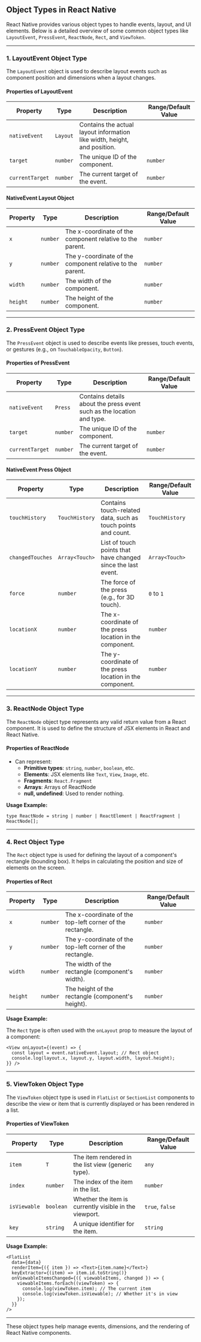 ## **Object Types in React Native**

React Native provides various object types to handle events, layout, and UI elements. Below is a detailed overview of some common object types like `LayoutEvent`, `PressEvent`, `ReactNode`, `Rect`, and `ViewToken`.

---

### **1. LayoutEvent Object Type**

The `LayoutEvent` object is used to describe layout events such as component position and dimensions when a layout changes.

#### **Properties of LayoutEvent**

| Property       | Type              | Description                                                             | Range/Default Value      |
|----------------|-------------------|-------------------------------------------------------------------------|--------------------------|
| `nativeEvent`  | `Layout`           | Contains the actual layout information like width, height, and position. |                          |
| `target`       | `number`           | The unique ID of the component.                                          | `number`                 |
| `currentTarget`| `number`           | The current target of the event.                                          | `number`                 |

#### **NativeEvent Layout Object**

| Property     | Type         | Description                                                   | Range/Default Value |
|--------------|--------------|---------------------------------------------------------------|---------------------|
| `x`          | `number`     | The x-coordinate of the component relative to the parent.      | `number`            |
| `y`          | `number`     | The y-coordinate of the component relative to the parent.      | `number`            |
| `width`      | `number`     | The width of the component.                                    | `number`            |
| `height`     | `number`     | The height of the component.                                   | `number`            |

---

### **2. PressEvent Object Type**

The `PressEvent` object is used to describe events like presses, touch events, or gestures (e.g., on `TouchableOpacity`, `Button`).

#### **Properties of PressEvent**

| Property       | Type                | Description                                                             | Range/Default Value  |
|----------------|---------------------|-------------------------------------------------------------------------|----------------------|
| `nativeEvent`  | `Press`             | Contains details about the press event such as the location and type.    |                      |
| `target`       | `number`            | The unique ID of the component.                                          | `number`             |
| `currentTarget`| `number`            | The current target of the event.                                         | `number`             |

#### **NativeEvent Press Object**

| Property         | Type            | Description                                                   | Range/Default Value  |
|------------------|-----------------|---------------------------------------------------------------|----------------------|
| `touchHistory`   | `TouchHistory`  | Contains touch-related data, such as touch points and count.    | `TouchHistory`       |
| `changedTouches` | `Array<Touch>`  | List of touch points that have changed since the last event.    | `Array<Touch>`       |
| `force`          | `number`        | The force of the press (e.g., for 3D touch).                    | `0` to `1`           |
| `locationX`      | `number`        | The x-coordinate of the press location in the component.       | `number`             |
| `locationY`      | `number`        | The y-coordinate of the press location in the component.       | `number`             |

---

### **3. ReactNode Object Type**

The `ReactNode` object type represents any valid return value from a React component. It is used to define the structure of JSX elements in React and React Native.

#### **Properties of ReactNode**

- Can represent:
  - **Primitive types**: `string`, `number`, `boolean`, etc.
  - **Elements**: JSX elements like `Text`, `View`, `Image`, etc.
  - **Fragments**: `React.Fragment`
  - **Arrays**: Arrays of ReactNode
  - **null, undefined**: Used to render nothing.
  
**Usage Example:**

```tsx
type ReactNode = string | number | ReactElement | ReactFragment | ReactNode[];
```

---

### **4. Rect Object Type**

The `Rect` object type is used for defining the layout of a component's rectangle (bounding box). It helps in calculating the position and size of elements on the screen.

#### **Properties of Rect**

| Property   | Type      | Description                                                     | Range/Default Value      |
|------------|-----------|-----------------------------------------------------------------|--------------------------|
| `x`        | `number`  | The x-coordinate of the top-left corner of the rectangle.        | `number`                 |
| `y`        | `number`  | The y-coordinate of the top-left corner of the rectangle.        | `number`                 |
| `width`    | `number`  | The width of the rectangle (component's width).                  | `number`                 |
| `height`   | `number`  | The height of the rectangle (component's height).                | `number`                 |

**Usage Example:**

The `Rect` type is often used with the `onLayout` prop to measure the layout of a component:

```tsx
<View onLayout={(event) => {
  const layout = event.nativeEvent.layout; // Rect object
  console.log(layout.x, layout.y, layout.width, layout.height);
}} />
```

---

### **5. ViewToken Object Type**

The `ViewToken` object type is used in `FlatList` or `SectionList` components to describe the view or item that is currently displayed or has been rendered in a list.

#### **Properties of ViewToken**

| Property   | Type         | Description                                                     | Range/Default Value      |
|------------|--------------|-----------------------------------------------------------------|--------------------------|
| `item`     | `T`          | The item rendered in the list view (generic type).              | `any`                    |
| `index`    | `number`     | The index of the item in the list.                              | `number`                 |
| `isViewable`| `boolean`   | Whether the item is currently visible in the viewport.          | `true`, `false`          |
| `key`      | `string`     | A unique identifier for the item.                               | `string`                 |

**Usage Example:**

```tsx
<FlatList
  data={data}
  renderItem={({ item }) => <Text>{item.name}</Text>}
  keyExtractor={(item) => item.id.toString()}
  onViewableItemsChanged={({ viewableItems, changed }) => {
    viewableItems.forEach((viewToken) => {
      console.log(viewToken.item); // The current item
      console.log(viewToken.isViewable); // Whether it's in view
    });
  }}
/>
```

---

These object types help manage events, dimensions, and the rendering of React Native components.